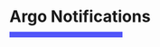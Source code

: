 <!-- .slide: class="transition bg-pink" -->

<h1 style="margin-bottom: 10px"> Argo Notifications </h1>
<div style="width: 200px; height: 10px; background-color: #5155f9"></div>
<br>
<!-- .slide: class="two-column" -->

## 
